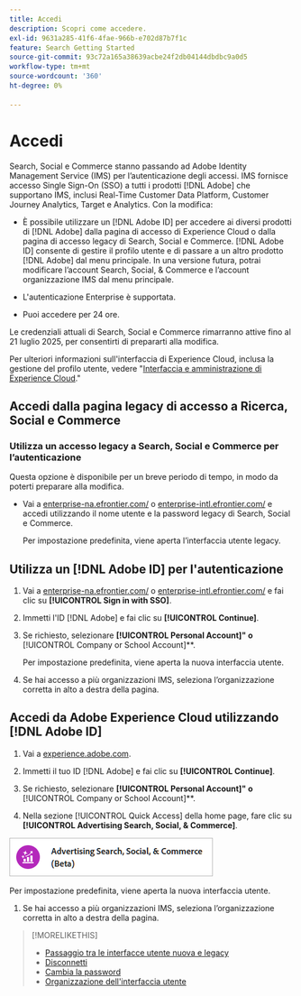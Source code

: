 ```yaml
---
title: Accedi
description: Scopri come accedere.
exl-id: 9631a285-41f6-4fae-966b-e702d87b7f1c
feature: Search Getting Started
source-git-commit: 93c72a165a38639acbe24f2db04144dbdbc9a0d5
workflow-type: tm+mt
source-wordcount: '360'
ht-degree: 0%

---
```


# Accedi

Search, Social e Commerce stanno passando ad Adobe Identity Management Service (IMS) per l’autenticazione degli accessi. IMS fornisce accesso Single Sign-On (SSO) a tutti i prodotti [!DNL Adobe] che supportano IMS, inclusi Real-Time Customer Data Platform, Customer Journey Analytics, Target e Analytics. Con la modifica:

* È possibile utilizzare un [!DNL Adobe ID] per accedere ai diversi prodotti di [!DNL Adobe] dalla pagina di accesso di Experience Cloud o dalla pagina di accesso legacy di Search, Social e Commerce. [!DNL Adobe ID] consente di gestire il profilo utente e di passare a un altro prodotto [!DNL Adobe] dal menu principale. In una versione futura, potrai modificare l’account Search, Social, &amp; Commerce e l’account organizzazione IMS dal menu principale.

* L&#39;autenticazione Enterprise è supportata.

* Puoi accedere per 24 ore.

Le credenziali attuali di Search, Social e Commerce rimarranno attive fino al 21 luglio 2025, per consentirti di prepararti alla modifica.

Per ulteriori informazioni sull&#39;interfaccia di Experience Cloud, inclusa la gestione del profilo utente, vedere &quot;[Interfaccia e amministrazione di Experience Cloud](https://experienceleague.adobe.com/it/docs/core-services/interface/experience-cloud).&quot;

## Accedi dalla pagina legacy di accesso a Ricerca, Social e Commerce

### Utilizza un accesso legacy a Search, Social e Commerce per l’autenticazione

Questa opzione è disponibile per un breve periodo di tempo, in modo da poterti preparare alla modifica.

* Vai a [enterprise-na.efrontier.com/](https://enterprise-na.efrontier.com/) o [enterprise-intl.efrontier.com/](https://enterprise-intl.efrontier.com/) e accedi utilizzando il nome utente e la password legacy di Search, Social e Commerce.

  Per impostazione predefinita, viene aperta l’interfaccia utente legacy.

## Utilizza un [!DNL Adobe ID] per l&#39;autenticazione

1. Vai a [enterprise-na.efrontier.com/](https://enterprise-na.efrontier.com/) o [enterprise-intl.efrontier.com/](https://enterprise-intl.efrontier.com/) e fai clic su **[!UICONTROL Sign in with SSO]**.

1. Immetti l&#39;ID [!DNL Adobe] e fai clic su **[!UICONTROL Continue]**.

1. Se richiesto, selezionare **[!UICONTROL Personal Account]&quot; o &#x200B;** [!UICONTROL Company or School Account]**.<!-- Will it necessarily be "Company or School Account?" -->

   Per impostazione predefinita, viene aperta la nuova interfaccia utente.

1. Se hai accesso a più organizzazioni IMS, seleziona l’organizzazione corretta in alto a destra della pagina.

## Accedi da Adobe Experience Cloud utilizzando [!DNL Adobe ID]

<!-- Later, give them the new direct URL(s) to our UI so they don't have to select the product. -->

1. Vai a [experience.adobe.com](https://experience.adobe.com).

1. Immetti il tuo ID [!DNL Adobe] e fai clic su **[!UICONTROL Continue]**.

1. Se richiesto, selezionare **[!UICONTROL Personal Account]&quot; o &#x200B;** [!UICONTROL Company or School Account]**.<!-- Will it necessarily be "Company or School Account?" -->

1. Nella sezione [!UICONTROL Quick Access] della home page, fare clic su **[!UICONTROL Advertising Search, Social, & Commerce]**.

![Advertising Search, Social e Commerce)](/help/search-social-commerce/assets/search-social-commerce-logo.png "Advertising Search, Social e Commerce)")

Per impostazione predefinita, viene aperta la nuova interfaccia utente.

1. Se hai accesso a più organizzazioni IMS, seleziona l’organizzazione corretta in alto a destra della pagina.

>[!MORELIKETHIS]
>
>* [Passaggio tra le interfacce utente nuova e legacy](ui-switch.md)
>* [Disconnetti](sign-out.md)
>* [Cambia la password](/help/search-social-commerce/tools/password-change.md)
>* [Organizzazione dell&#39;interfaccia utente](user-interface.md)
